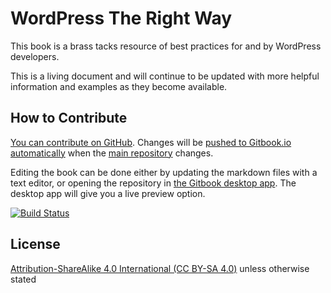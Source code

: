 # WordPress The Right Way

This book is a brass tacks resource of best practices for and by WordPress developers.

This is a living document and will continue to be updated with more helpful information and examples as they become available.

## How to Contribute

[You can contribute on GitHub](https://github.com/Tarendai/WordPress-The-Right-Way). Changes will be [pushed to Gitbook.io automatically](https://www.gitbook.io/book/tarendai/wordpress-the-right-way/activity) when the [main repository](https://github.com/Tarendai/WordPress-The-Right-Way) changes.

Editing the book can be done either by updating the markdown files with a text editor, or opening the repository in [the Gitbook desktop app](https://github.com/GitbookIO/editor/blob/master/README.md). The desktop app will give you a live preview option.

[![Build Status](https://www.gitbook.io/button/status/book/tarendai/wordpress-the-right-way)](https://www.gitbook.io/book/tarendai/wordpress-the-right-way/activity)

## License

[Attribution-ShareAlike 4.0 International (CC BY-SA 4.0)](http://creativecommons.org/licenses/by-sa/4.0/) unless otherwise stated
